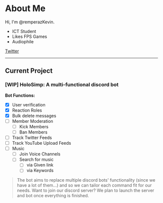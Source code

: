 # About Me #
Hi, I'm @remperazKevin.

- ICT Student
- Likes FPS Games
- Audiophile

[Twitter](https://twitter.com/remperazKevin)


- - - -
## Current Project ##

### [WIP] HoloSimp: A multi-functional discord bot ###

**Bot Functions:**
- [x] User verification
- [x] Reaction Roles
- [x] Bulk delete messages
- [ ] Member Moderation
	- [ ] Kick Members
	- [ ] Ban Members
- [ ] Track Twitter Feeds
- [ ] Track YouTube Upload Feeds
- [ ] Music
	- [ ] Join Voice Channels
	- [ ] Search for music
		- [ ] via Given link
		- [ ] via Keywords
> The bot aims to replace multiple discord bots' functionality (since we have a lot of them...) and so we can tailor each command fit for our needs.
Want to join our discord server? We plan to launch the server and bot once everything is finished.

<!---
remperazKevin/remperazKevin is a ✨ special ✨ repository because its `README.md` (this file) appears on your GitHub profile.
You can click the Preview link to take a look at your changes.
--->
